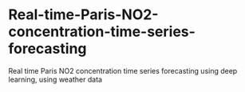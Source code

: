 # Real-time-Paris-NO2-concentration-time-series-forecasting
Real time Paris NO2 concentration time series forecasting using deep learning, using weather data 
